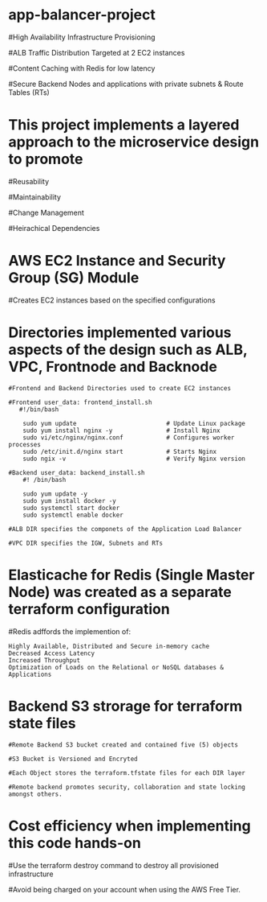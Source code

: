 # app-balancer-project
   
   #High Availability Infrastructure Provisioning
   
   #ALB Traffic Distribution Targeted at 2 EC2 instances
   
   #Content Caching with Redis for low latency
   
   #Secure Backend Nodes and applications with private subnets & Route Tables (RTs)


# This project implements a layered approach to the microservice design to promote
    
   #Reusability
   
   #Maintainability
   
   #Change Management
   
   #Heirachical Dependencies


# AWS EC2 Instance and Security Group (SG) Module
 
  #Creates EC2 instances based on the specified configurations


# Directories implemented various aspects of the design such as ALB, VPC, Frontnode and Backnode 

    #Frontend and Backend Directories used to create EC2 instances
    
    #Frontend user_data: frontend_install.sh
       #!/bin/bash

        sudo yum update                         # Update Linux package
        sudo yum install nginx -y               # Install Nginx
        sudo vi/etc/nginx/nginx.conf            # Configures worker processes
        sudo /etc/init.d/nginx start            # Starts Nginx
        sudo ngix -v                            # Verify Nginx version    
    
    #Backend user_data: backend_install.sh
        #! /bin/bash

        sudo yum update -y
        sudo yum install docker -y
        sudo systemctl start docker
        sudo systemctl enable docker

    #ALB DIR specifies the componets of the Application Load Balancer

    #VPC DIR specifies the IGW, Subnets and RTs    


# Elasticache for Redis (Single Master Node) was created as a separate terraform configuration
  
  #Redis adffords the implemention of:
    
    Highly Available, Distributed and Secure in-memory cache
    Decreased Access Latency
    Increased Throughput
    Optimization of Loads on the Relational or NoSQL databases & Applications


# Backend S3 strorage for terraform state files

    #Remote Backend S3 bucket created and contained five (5) objects

    #S3 Bucket is Versioned and Encryted
    
    #Each Object stores the terraform.tfstate files for each DIR layer 
    
    #Remote backend promotes security, collaboration and state locking amongst others. 


# Cost efficiency when implementing this code hands-on
  
   #Use the terraform destroy command to destroy all provisioned infrastructure 
  
   #Avoid being charged on your account when using the AWS Free Tier.
  


